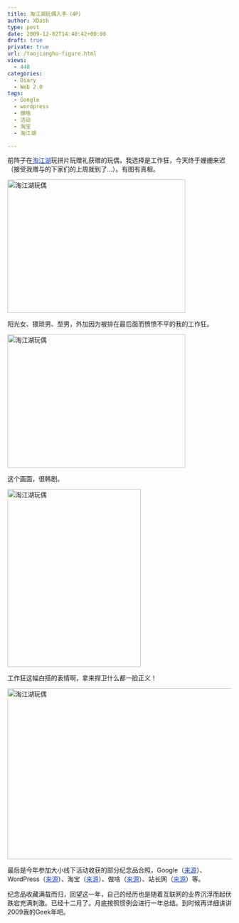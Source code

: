 ```yaml
---
title: 淘江湖玩偶入手（4P）
author: XDash
type: post
date: 2009-12-02T14:40:42+00:00
draft: true
private: true
url: /taojianghu-figure.html
views:
  - 448
categories:
  - Diary
  - Web 2.0
tags:
  - Google
  - wordpress
  - 做啥
  - 活动
  - 淘宝
  - 淘江湖

---
```

前阵子在<a style="color: #2244bb;" href="http://www.taojianghu.com/" target="_blank">淘江湖</a>玩拼片玩赠礼获赠的玩偶，我选择是工作狂，今天终于姗姗来迟（接受我赠与的下家们的上周就到了…）。有图有真相。

<img loading="lazy" decoding="async" class="alignnone size-full wp-image-2166" title="淘江湖玩偶" src="http://www.fanbing.net/wp-content/uploads/2009/12/p_large_gMRJ_36ca000145952d0f.jpg" alt="淘江湖玩偶" width="400" height="300" srcset="http://xdash.one/wp-content/uploads/2009/12/p_large_gMRJ_36ca000145952d0f.jpg 400w, http://xdash.one/wp-content/uploads/2009/12/p_large_gMRJ_36ca000145952d0f-300x225.jpg 300w" sizes="(max-width: 400px) 100vw, 400px" /> 

阳光女、猥琐男、型男，外加因为被排在最后面而愤愤不平的我的工作狂。

<!--more-->

<img loading="lazy" decoding="async" class="alignnone size-full wp-image-2167" title="淘江湖玩偶" src="http://www.fanbing.net/wp-content/uploads/2009/12/p_large_bl3l_36ca000145962d0f.jpg" alt="淘江湖玩偶" width="400" height="300" srcset="http://xdash.one/wp-content/uploads/2009/12/p_large_bl3l_36ca000145962d0f.jpg 400w, http://xdash.one/wp-content/uploads/2009/12/p_large_bl3l_36ca000145962d0f-300x225.jpg 300w" sizes="(max-width: 400px) 100vw, 400px" /> 

这个画面，很韩剧。

<img loading="lazy" decoding="async" class="alignnone size-full wp-image-2168" title="淘江湖玩偶" src="http://www.fanbing.net/wp-content/uploads/2009/12/p_large_Xlsx_36ca000145972d0f.jpg" alt="淘江湖玩偶" width="300" height="400" srcset="http://xdash.one/wp-content/uploads/2009/12/p_large_Xlsx_36ca000145972d0f.jpg 300w, http://xdash.one/wp-content/uploads/2009/12/p_large_Xlsx_36ca000145972d0f-225x300.jpg 225w" sizes="(max-width: 300px) 100vw, 300px" /> 

工作狂这幅白搭的表情啊，拿来捍卫什么都一脸正义！

<img loading="lazy" decoding="async" class="alignnone size-full wp-image-2169" title="淘江湖玩偶" src="http://www.fanbing.net/wp-content/uploads/2009/12/p_large_jVaK_36ca000145942d0f.jpg" alt="淘江湖玩偶" width="512" height="384" srcset="http://xdash.one/wp-content/uploads/2009/12/p_large_jVaK_36ca000145942d0f.jpg 512w, http://xdash.one/wp-content/uploads/2009/12/p_large_jVaK_36ca000145942d0f-300x225.jpg 300w" sizes="(max-width: 512px) 100vw, 512px" /> 

最后是今年参加大小线下活动收获的部分纪念品合照，Google（<a style="color: #2244bb;" href="http://www.fanbing.net/google-tee.html" target="_blank">来源</a>）、WordPress（<a style="color: #2244bb;" href="http://www.fanbing.net/wcc2009-photographs.html" target="_blank">来源</a>）、淘宝（<a style="color: #2244bb;" href="http://www.fanbing.net/taojianghu-to-be-bns.html" target="_blank">来源</a>）、做啥（<a style="color: #2244bb;" href="http://www.fanbing.net/zuosa-jndx-meeting-minutes.html" target="_blank">来源</a>）、站长网（<a style="color: #2244bb;" href="http://www.fanbing.net/2009-js-chinaz-meeting.html" target="_blank">来源</a>）等。

纪念品收藏满载而归，回望这一年，自己的经历也是随着互联网的业界沉浮而起伏跌宕充满刺激。已经十二月了。月底按照惯例会进行一年总结。到时候再详细讲讲2009我的Geek年吧。